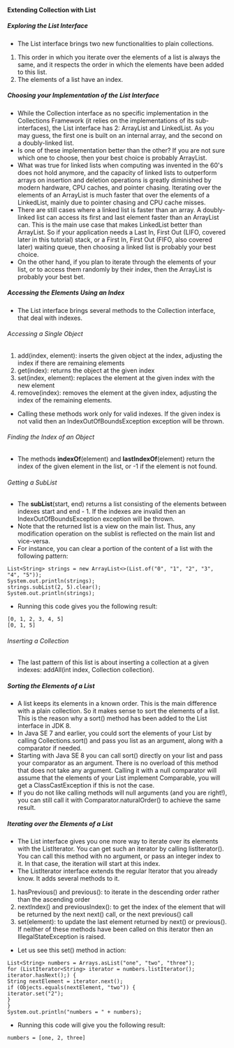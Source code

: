 #### Extending Collection with List
##### Exploring the List Interface
* The List interface brings two new functionalities to plain collections.
1. This order in which you iterate over the elements of a list is always the same, and it respects the order in which the elements have been added to this list. 
2. The elements of a list have an index.

##### Choosing your Implementation of the List Interface
* While the Collection interface as no specific implementation in the Collections Framework (it relies on the implementations of its sub-interfaces), the List interface has 2: ArrayList and LinkedList. As you may guess, the first one is built on an internal array, and the second on a doubly-linked list. 
* Is one of these implementation better than the other? If you are not sure which one to choose, then your best choice is probably ArrayList. 
* What was true for linked lists when computing was invented in the 60's does not hold anymore, and the capacity of linked lists to outperform arrays on insertion and deletion operations is greatly diminished by modern hardware, CPU caches, and pointer chasing. Iterating over the elements of an ArrayList is much faster that over the elements of a LinkedList, mainly due to pointer chasing and CPU cache misses. 
* There are still cases where a linked list is faster than an array. A doubly-linked list can access its first and last element faster than an ArrayList can. This is the main use case that makes LinkedList better than ArrayList. So if your application needs a Last In, First Out (LIFO, covered later in this tutorial) stack, or a First In, First Out (FIFO, also covered later) waiting queue, then choosing a linked list is probably your best choice. 
* On the other hand, if you plan to iterate through the elements of your list, or to access them randomly by their index, then the ArrayList is probably your best bet.

##### Accessing the Elements Using an Index
* The List interface brings several methods to the Collection interface, that deal with indexes.
###### Accessing a Single Object
1. add(index, element): inserts the given object at the index, adjusting the index if there are remaining elements 
2. get(index): returns the object at the given index 
3. set(index, element): replaces the element at the given index with the new element 
4. remove(index): removes the element at the given index, adjusting the index of the remaining elements.
* Calling these methods work only for valid indexes. If the given index is not valid then an IndexOutOfBoundsException exception will be thrown.
###### Finding the Index of an Object
* The methods **indexOf**(element) and **lastIndexOf**(element) return the index of the given element in the list, or -1 if the element is not found.
###### Getting a SubList
* The **subList**(start, end) returns a list consisting of the elements between indexes start and end - 1. If the indexes are invalid then an IndexOutOfBoundsException exception will be thrown. 
* Note that the returned list is a view on the main list. Thus, any modification operation on the sublist is reflected on the main list and vice-versa. 
* For instance, you can clear a portion of the content of a list with the following pattern:
```
List<String> strings = new ArrayList<>(List.of("0", "1", "2", "3", "4", "5"));
System.out.println(strings);
strings.subList(2, 5).clear();
System.out.println(strings);
```
* Running this code gives you the following result:
```
[0, 1, 2, 3, 4, 5]
[0, 1, 5]
```
###### Inserting a Collection
* The last pattern of this list is about inserting a collection at a given indexes: addAll(int index, Collection collection).

##### Sorting the Elements of a List
* A list keeps its elements in a known order. This is the main difference with a plain collection. So it makes sense to sort the elements of a list. This is the reason why a sort() method has been added to the List interface in JDK 8. 
* In Java SE 7 and earlier, you could sort the elements of your List by calling Collections.sort() and pass you list as an argument, along with a comparator if needed. 
* Starting with Java SE 8 you can call sort() directly on your list and pass your comparator as an argument. There is no overload of this method that does not take any argument. Calling it with a null comparator will assume that the elements of your List implement Comparable, you will get a ClassCastException if this is not the case. 
* If you do not like calling methods will null arguments (and you are right!), you can still call it with Comparator.naturalOrder() to achieve the same result.
##### Iterating over the Elements of a List
* The List interface gives you one more way to iterate over its elements with the ListIterator. You can get such an iterator by calling listIterator(). You can call this method with no argument, or pass an integer index to it. In that case, the iteration will start at this index. 
* The ListIterator interface extends the regular Iterator that you already know. It adds several methods to it.
1. hasPrevious() and previous(): to iterate in the descending order rather than the ascending order 
2. nextIndex() and previousIndex(): to get the index of the element that will be returned by the next next() call, or the next previous() call 
3. set(element): to update the last element returned by next() or previous(). If neither of these methods have been called on this iterator then an IllegalStateException is raised.
* Let us see this set() method in action:
```
List<String> numbers = Arrays.asList("one", "two", "three");
for (ListIterator<String> iterator = numbers.listIterator(); iterator.hasNext();) {
String nextElement = iterator.next();
if (Objects.equals(nextElement, "two")) {
iterator.set("2");
}
}
System.out.println("numbers = " + numbers);
```
* Running this code will give you the following result:
```
numbers = [one, 2, three]
```